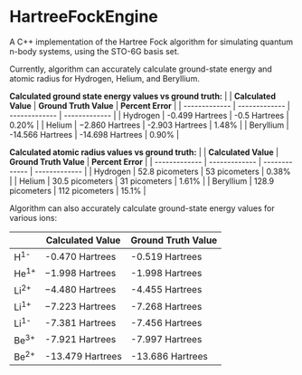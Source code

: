 # HartreeFockEngine
A C++ implementation of the Hartree Fock algorithm for simulating quantum n-body systems, using the STO-6G basis set.

Currently, algorithm can accurately calculate ground-state energy and atomic radius for Hydrogen, Helium, and Beryllium.

**Calculated ground state energy values vs ground truth:**
|    | **Calculated Value** | **Ground Truth Value** | **Percent Error** |
| ------------- | ------------- | ------------- | ------------- |
| Hydrogen | -0.499 Hartrees | -0.5 Hartrees | 0.20% |
| Helium | −2.860 Hartrees | -2.903 Hartrees | 1.48% |
| Beryllium | -14.566 Hartrees | -14.698 Hartrees | 0.90% |


**Calculated atomic radius values vs ground truth:**
|    | **Calculated Value** | **Ground Truth Value** | **Percent Error** |
| ------------- | ------------- | ------------- | ------------- |
| Hydrogen | 52.8 picometers | 53 picometers | 0.38% |
| Helium | 30.5 picometers | 31 picometers | 1.61% |
| Beryllium | 128.9 picometers | 112 picometers | 15.1% |

Algorithm can also accurately calculate ground-state energy values for various ions:

|    | **Calculated Value** | **Ground Truth Value** |
| ------------- | ------------- | ------------- |
| H<sup>1-</sup> | -0.470 Hartrees | -0.519 Hartrees | 9.44% |
| He<sup>1+</sup> | −1.998 Hartrees | -1.998 Hartrees | 0.0% |
| Li<sup>2+</sup> | −4.480 Hartrees | -4.455 Hartrees | 1.54% |
| Li<sup>1+</sup> | −7.223 Hartrees | -7.268 Hartrees | 0.62% |
| Li<sup>1-</sup> | -7.381 Hartrees | -7.456 Hartrees | 1.01% |
| Be<sup>3+</sup> | -7.921 Hartrees | -7.997 Hartrees | 0.95% |
| Be<sup>2+</sup> | -13.479 Hartrees | -13.686 Hartrees | 1.51% |
